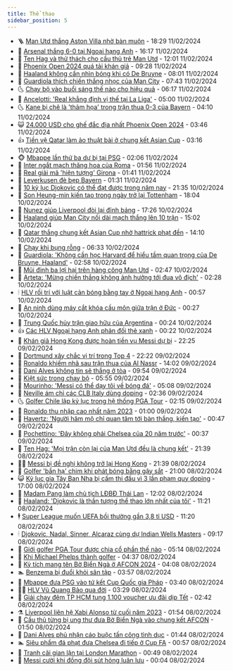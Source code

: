 ```yaml
---
title: Thể thao
sidebar_position: 5
---
```


<!-- vnexpress-the-thao:START -->
- 🪜 [Man Utd thắng Aston Villa nhờ bàn muộn](https://vnexpress.net/man-utd-thang-aston-villa-nho-ban-muon-4711002.html) - 18:29 11/02/2024
- 🦩 [Arsenal thắng 6-0 tại Ngoại hạng Anh](https://vnexpress.net/arsenal-thang-6-0-tai-ngoai-hang-anh-4710995.html) - 16:17 11/02/2024
- 🧰 [Ten Hag và thử thách cho cầu thủ trẻ Man Utd](https://vnexpress.net/ten-hag-va-thu-thach-cho-cau-thu-tre-man-utd-4710973.html) - 12:01 11/02/2024
- 🤗 [Phoenix Open 2024 quá tải khán giả](https://vnexpress.net/phoenix-open-2024-qua-tai-khan-gia-4710932.html) - 09:28 11/02/2024
- 🥳 [Haaland không cần nhìn bóng khi có De Bruyne](https://vnexpress.net/haaland-khong-can-nhin-bong-khi-co-de-bruyne-4710949.html) - 08:01 11/02/2024
- 🦣 [Guardiola thích chiến thắng nhọc của Man City](https://vnexpress.net/guardiola-thich-chien-thang-nhoc-cua-man-city-4710764.html) - 07:43 11/02/2024
- 🌜 [Chạy bộ vào buổi sáng thế nào cho hiệu quả](https://vnexpress.net/chay-bo-vao-buoi-sang-the-nao-cho-hieu-qua-4710920.html) - 06:17 11/02/2024
- 🫶 [Ancelotti: &#39;Real khẳng định vị thế tại La Liga&#39;](https://vnexpress.net/ancelotti-real-khang-dinh-vi-the-tai-la-liga-4710907.html) - 05:00 11/02/2024
- 🌜 [Kane bị chê là &#39;thảm họa&#39; trong trận thua 0-3 của Bayern](https://vnexpress.net/kane-bi-che-la-tham-hoa-trong-tran-thua-0-3-cua-bayern-4710915.html) - 04:10 11/02/2024
- 😺 [24.000 USD cho ghế đắc địa nhất Phoenix Open 2024](https://vnexpress.net/24-000-usd-cho-ghe-dac-dia-nhat-phoenix-open-2024-4710910.html) - 03:46 11/02/2024
- 👍 [Tiền vệ Qatar làm ảo thuật bài ở chung kết Asian Cup](https://vnexpress.net/tien-ve-qatar-lam-ao-thuat-bai-o-chung-ket-asian-cup-4710891.html) - 03:16 11/02/2024
- 🐵 [Mbappe lần thứ ba dự bị tại PSG](https://vnexpress.net/mbappe-lan-thu-ba-du-bi-tai-psg-4710893.html) - 02:06 11/02/2024
- 💫 [Inter ngắt mạch thăng hoa của Roma](https://vnexpress.net/inter-ngat-mach-thang-hoa-cua-roma-4710889.html) - 01:56 11/02/2024
- 🦆 [Real giải mã &#39;hiện tượng&#39; Girona](https://vnexpress.net/real-giai-ma-hien-tuong-girona-4710882.html) - 01:41 11/02/2024
- 🙉 [Leverkusen đè bẹp Bayern](https://vnexpress.net/leverkusen-de-bep-bayern-4710867.html) - 01:31 11/02/2024
- 📝 [10 kỷ lục Djokovic có thể đạt được trong năm nay](https://vnexpress.net/10-ky-luc-djokovic-co-the-dat-duoc-trong-nam-nay-4710845.html) - 21:35 10/02/2024
- 💯 [Son Heung-min kiến tạo trong ngày trở lại Tottenham](https://vnexpress.net/son-heung-min-kien-tao-trong-ngay-tro-lai-tottenham-4710843.html) - 18:04 10/02/2024
- 🌈 [Nunez giúp Liverpool đòi lại đỉnh bảng](https://vnexpress.net/nunez-giup-liverpool-doi-lai-dinh-bang-4710841.html) - 17:26 10/02/2024
- 🦩 [Haaland giúp Man City nối dài mạch thắng lên 10 trận](https://vnexpress.net/haaland-giup-man-city-noi-dai-mach-thang-len-10-tran-4710827.html) - 15:02 10/02/2024
- 🐲 [Qatar thắng chung kết Asian Cup nhờ hattrick phạt đền](https://vnexpress.net/truc-tiep-jordan-vs-qatar-4710822.html) - 14:10 10/02/2024
- 🌁 [Chạy khi bụng rỗng](https://vnexpress.net/chay-khi-bung-rong-4710760.html) - 06:33 10/02/2024
- 💯 [Guardiola: &#39;Không cần học Harvard để hiểu tầm quan trọng của De Bruyne, Haaland&#39;](https://vnexpress.net/guardiola-khong-can-hoc-harvard-de-hieu-tam-quan-trong-cua-de-bruyne-haaland-4710744.html) - 02:58 10/02/2024
- 🌝 [Mũi đinh ba lợi hại trên hàng công Man Utd](https://vnexpress.net/mui-dinh-ba-loi-hai-tren-hang-cong-man-utd-4709733.html) - 02:47 10/02/2024
- 🤖 [Arteta: &#39;Mừng chiến thắng không ảnh hưởng tới đua vô địch&#39;](https://vnexpress.net/arteta-mung-chien-thang-khong-anh-huong-toi-dua-vo-dich-4710472.html) - 02:28 10/02/2024
- 🕯 [HLV rối trí với luật cản bóng bằng tay ở Ngoại hạng Anh](https://vnexpress.net/hlv-roi-tri-voi-luat-can-bong-bang-tay-o-ngoai-hang-anh-4710465.html) - 00:57 10/02/2024
- 🧰 [An ninh dùng máy cắt khóa cầu môn giữa trận ở Đức](https://vnexpress.net/an-ninh-dung-may-cat-khoa-cau-mon-giua-tran-o-duc-4710717.html) - 00:27 10/02/2024
- 🥳 [Trung Quốc hủy trận giao hữu của Argentina](https://vnexpress.net/trung-quoc-huy-tran-giao-huu-cua-argentina-4710714.html) - 00:24 10/02/2024
- 👍 [Các HLV Ngoại hạng Anh phản đối thẻ xanh](https://vnexpress.net/cac-hlv-ngoai-hang-anh-phan-doi-the-xanh-4710678.html) - 00:22 10/02/2024
- 💪 [Khán giả Hong Kong được hoàn tiền vụ Messi dự bị](https://vnexpress.net/khan-gia-hong-kong-duoc-hoan-tien-vu-messi-du-bi-4710713.html) - 22:25 09/02/2024
- 👹 [Dortmund xây chắc vị trí trong Top 4](https://vnexpress.net/dortmund-xay-chac-vi-tri-trong-top-4-4710712.html) - 22:22 09/02/2024
- 🧰 [Ronaldo khiếm nhã sau trận thua của Al Nassr](https://vnexpress.net/ronaldo-khiem-nha-sau-tran-thua-cua-al-nassr-4710664.html) - 14:02 09/02/2024
- 🚀 [Dani Alves không tin sẽ thắng ở tòa](https://vnexpress.net/dani-alves-khong-tin-se-thang-o-toa-4710612.html) - 09:54 09/02/2024
- 🎃 [Kiệt sức trong chạy bộ](https://vnexpress.net/kiet-suc-trong-chay-bo-4710533.html) - 05:55 09/02/2024
- 🧰 [Mourinho: &#39;Messi có thể dạy tôi về bóng đá&#39;](https://vnexpress.net/mourinho-messi-co-the-day-toi-ve-bong-da-4710530.html) - 05:08 09/02/2024
- 👀 [Neville ám chỉ các CLB Italy dùng doping](https://vnexpress.net/neville-am-chi-cac-clb-italy-dung-doping-4710490.html) - 02:36 09/02/2024
- 🌜 [Golfer Chile lập kỷ lục trong hệ thống PGA Tour](https://vnexpress.net/golfer-chile-lap-ky-luc-trong-he-thong-pga-tour-4710499.html) - 02:15 09/02/2024
- 🫶 [Ronaldo thu nhập cao nhất năm 2023](https://vnexpress.net/ronaldo-thu-nhap-cao-nhat-nam-2023-4710463.html) - 01:00 09/02/2024
- 🦄 [Havertz: &#39;Người hâm mộ chỉ quan tâm tới bàn thắng, kiến tạo&#39;](https://vnexpress.net/havertz-nguoi-ham-mo-chi-quan-tam-toi-ban-thang-kien-tao-4710460.html) - 00:47 09/02/2024
- 🥳 [Pochettino: &#39;Đây không phải Chelsea của 20 năm trước&#39;](https://vnexpress.net/pochettino-day-khong-phai-chelsea-cua-20-nam-truoc-4710464.html) - 00:37 09/02/2024
- 🐲 [Ten Hag: &#39;Mọi trận còn lại của Man Utd đều là chung kết&#39;](https://vnexpress.net/ten-hag-moi-tran-con-lai-cua-man-utd-deu-la-chung-ket-4710435.html) - 21:39 08/02/2024
- 🧑‍🏫 [Messi bị đề nghị không trở lại Hong Kong](https://vnexpress.net/messi-bi-de-nghi-khong-tro-lai-hong-kong-4710414.html) - 21:39 08/02/2024
- 🤔 [Golfer &#39;bắn hạ&#39; chim khi phát bóng bằng gậy sắt](https://vnexpress.net/golfer-ban-ha-chim-khi-phat-bong-bang-gay-sat-4710410.html) - 21:00 08/02/2024
- 😺 [Kỷ lục gia Tây Ban Nha bị cấm thi đấu vì 3 lần phạm quy doping](https://vnexpress.net/ky-luc-gia-tay-ban-nha-bi-cam-thi-dau-vi-3-lan-pham-quy-doping-4710406.html) - 17:00 08/02/2024
- 💪 [Madam Pang làm chủ tịch LĐBĐ Thái Lan](https://vnexpress.net/madam-pang-lam-chu-tich-ldbd-thai-lan-4710358.html) - 12:02 08/02/2024
- 💼 [Haaland: &#39;Djokovic là thần tượng thể thao lớn nhất của tôi&#39;](https://vnexpress.net/haaland-djokovic-la-than-tuong-the-thao-lon-nhat-cua-toi-4710296.html) - 11:21 08/02/2024
- 🕴 [Super League muốn UEFA bồi thường gần 3,8 tỉ USD](https://vnexpress.net/super-league-muon-uefa-boi-thuong-gan-3-8-ti-usd-4710193.html) - 11:20 08/02/2024
- 🕯 [Djokovic, Nadal, Sinner, Alcaraz cùng dự Indian Wells Masters](https://vnexpress.net/djokovic-nadal-sinner-alcaraz-cung-du-indian-wells-masters-4710305.html) - 09:17 08/02/2024
- 📝 [Giới golfer PGA Tour được chia cổ phần thế nào](https://vnexpress.net/gioi-golfer-pga-tour-duoc-chia-co-phan-the-nao-4710261.html) - 05:14 08/02/2024
- 🧐 [Khi Michael Phelps thành golfer](https://vnexpress.net/khi-michael-phelps-thanh-golfer-4710251.html) - 04:37 08/02/2024
- 🙉 [Kỳ tích mang tên Bờ Biển Ngà ở AFCON 2024](https://vnexpress.net/ky-tich-mang-ten-bo-bien-nga-o-afcon-2024-4710195.html) - 04:08 08/02/2024
- 🏊 [Benzema bị đuổi khỏi sân tập](https://vnexpress.net/benzema-bi-duoi-khoi-san-tap-4710203.html) - 03:57 08/02/2024
- 🌊 [Mbappe đưa PSG vào tứ kết Cup Quốc gia Pháp](https://vnexpress.net/mbappe-dua-psg-vao-tu-ket-cup-quoc-gia-phap-4709365.html) - 03:40 08/02/2024
- 👨‍🏫 [HLV Vũ Quang Bảo qua đời](https://vnexpress.net/hlv-vu-quang-bao-qua-doi-4710220.html) - 03:29 08/02/2024
- 🥷 [Giải chạy đêm TP HCM tung 1.100 voucher ưu đãi dịp Tết](https://vnexpress.net/giai-chay-dem-tp-hcm-tung-1-100-voucher-uu-dai-dip-tet-4709739.html) - 02:42 08/02/2024
- ⚗️ [Liverpool liên hệ Xabi Alonso từ cuối năm 2023](https://vnexpress.net/liverpool-lien-he-xabi-alonso-tu-cuoi-nam-2023-4710178.html) - 01:54 08/02/2024
- 🌮 [Cầu thủ từng bị ung thư đưa Bờ Biển Ngà vào chung kết AFCON](https://vnexpress.net/cau-thu-tung-bi-ung-thu-dua-bo-bien-nga-vao-chung-ket-afcon-4710158.html) - 01:50 08/02/2024
- 🤩 [Dani Alves phủ nhận cáo buộc tấn công tình dục](https://vnexpress.net/dani-alves-phu-nhan-cao-buoc-tan-cong-tinh-duc-4710181.html) - 01:44 08/02/2024
- 🏊 [Siêu phẩm đá phạt đưa Chelsea đi tiếp ở Cup FA](https://vnexpress.net/sieu-pham-da-phat-dua-chelsea-di-tiep-o-cup-fa-4710153.html) - 00:57 08/02/2024
- 🐎 [Tranh cãi gian lận tại London Marathon](https://vnexpress.net/tranh-cai-gian-lan-tai-london-marathon-4709701.html) - 00:49 08/02/2024
- 💫 [Messi cười khi đồng đội sút hỏng luân lưu](https://vnexpress.net/messi-cuoi-khi-dong-doi-sut-hong-luan-luu-4710096.html) - 00:04 08/02/2024<!-- vnexpress-the-thao:END -->
